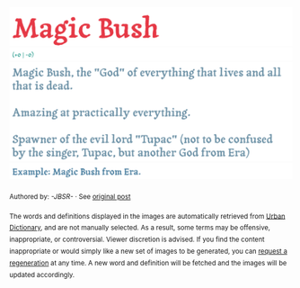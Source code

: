 ![](img/word.1754030425042.png)
![](img/vote.1754030425042.png)
![](img/definition.1754030425042.png)
![](img/example.1754030425042.png)

<sub>Authored by: _-JBSR-_ · See [original post](https://www.urbandictionary.com/define.php?term=Magic%20Bush&defid=825907)</sub>

<sub>The words and definitions displayed in the images are automatically retrieved from [Urban Dictionary](https://www.urbandictionary.com), and are not manually selected.
As a result, some terms may be offensive, inappropriate, or controversial. Viewer discretion is advised.
If you find the content inappropriate or would simply like a new set of images to be generated, you can [request a regeneration](https://github.com/maximelafarie/maximelafarie/issues/new?template=report-word.yml) at any time. A new word and definition will be fetched and the images will be updated accordingly.</sub>

